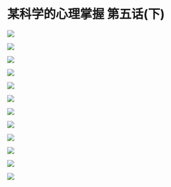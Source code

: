 # 某科学的心理掌握 第五话(下)


![](https://cnindex.github.io/Mental-Out/images/05/13.jpg)

![](https://cnindex.github.io/Mental-Out/images/05/14.jpg)

![](https://cnindex.github.io/Mental-Out/images/05/15.jpg)

![](https://cnindex.github.io/Mental-Out/images/05/16.jpg)

![](https://cnindex.github.io/Mental-Out/images/05/17.jpg)

![](https://cnindex.github.io/Mental-Out/images/05/18.jpg)

![](https://cnindex.github.io/Mental-Out/images/05/19.jpg)

![](https://cnindex.github.io/Mental-Out/images/05/20.jpg)

![](https://cnindex.github.io/Mental-Out/images/05/21.jpg)

![](https://cnindex.github.io/Mental-Out/images/05/22.jpg)

![](https://cnindex.github.io/Mental-Out/images/05/23.jpg)

![](https://cnindex.github.io/Mental-Out/images/05/24.jpg)
